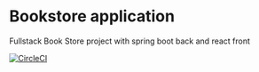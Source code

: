 # Bookstore application
Fullstack Book Store project with spring boot back and react front

[![CircleCI](https://dl.circleci.com/status-badge/img/gh/mirmak4/bookstore/tree/dev.svg?style=svg)](https://dl.circleci.com/status-badge/redirect/gh/mirmak4/bookstore/tree/dev)